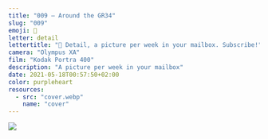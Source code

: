 ```yaml
---
title: "009 — Around the GR34"
slug: "009"
emoji: 👀
letter: detail
lettertitle: "👀 Detail, a picture per week in your mailbox. Subscribe!"
camera: "Olympus XA"
film: "Kodak Portra 400"
description: "A picture per week in your mailbox"
date: 2021-05-18T00:57:50+02:00
color: purpleheart
resources:
  - src: "cover.webp"
    name: "cover"
---
```

![](cover)

